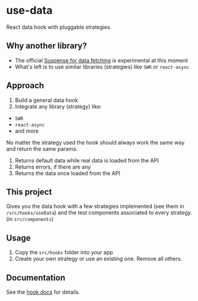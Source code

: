 # use-data

React data hook with pluggable strategies.

## Why another library?

- The official [Suspense for data fetching](https://reactjs.org/docs/concurrent-mode-suspense.html) is experimental at this moment
- What's left is to use similar libraries (strategies) like `SWR` or `react-async`

## Approach

1. Build a general data hook
2. Integrate any library (strategy) like:

- `SWR`
- `react-async`
- and more

No matter the strategy used the hook should always work the same way and return the same params.

1. Returns default data while real data is loaded from the API
2. Returns errors, if there are any
3. Returns the data once loaded from the API

## This project

Gives you the data hook with a few strategies implemented (see them in `/src/hooks/useData`) and the test components associated to every strategy. (in `src/components`)

## Usage

1. Copy the `src/hooks` folder into your app
2. Create your own strategy or use an existing one. Remove all others.

## Documentation

See the [hook docs](./src/hooks/useData/useData.md) for details.
